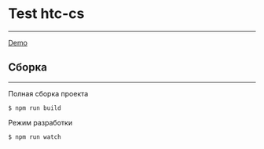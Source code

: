 # Test htc-cs
---
[Demo](https://genjin145.github.io/test/htc-cs/)
## Сборка
---
Полная сборка проекта
```
$ npm run build
```
Режим разработки
```
$ npm run watch
```